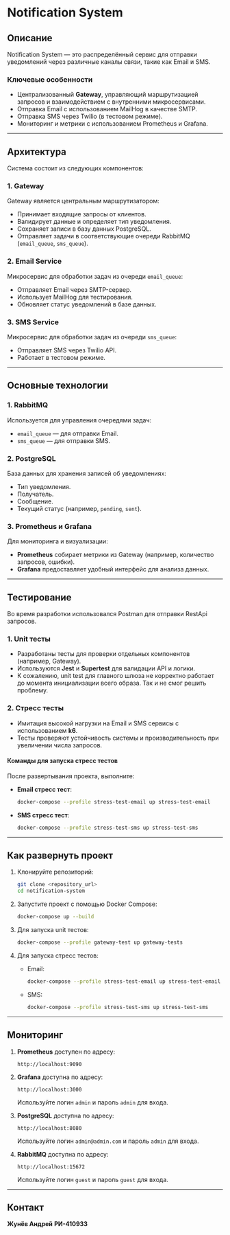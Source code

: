 
# **Notification System**

## **Описание**
Notification System — это распределённый сервис для отправки уведомлений через различные каналы связи, такие как Email и SMS. 

### **Ключевые особенности**
- Централизованный **Gateway**, управляющий маршрутизацией запросов и взаимодействием с внутренними микросервисами.
- Отправка Email с использованием MailHog в качестве SMTP.
- Отправка SMS через Twilio (в тестовом режиме).
- Мониторинг и метрики с использованием Prometheus и Grafana.

---

## **Архитектура**
Система состоит из следующих компонентов:

### **1. Gateway**
Gateway является центральным маршрутизатором:
- Принимает входящие запросы от клиентов.
- Валидирует данные и определяет тип уведомления.
- Сохраняет записи в базу данных PostgreSQL.
- Отправляет задачи в соответствующие очереди RabbitMQ (`email_queue`, `sms_queue`).

### **2. Email Service**
Микросервис для обработки задач из очереди `email_queue`:
- Отправляет Email через SMTP-сервер.
- Использует MailHog для тестирования.
- Обновляет статус уведомлений в базе данных.

### **3. SMS Service**
Микросервис для обработки задач из очереди `sms_queue`:
- Отправляет SMS через Twilio API.
- Работает в тестовом режиме.

---

## **Основные технологии**

### **1. RabbitMQ**
Используется для управления очередями задач:
- `email_queue` — для отправки Email.
- `sms_queue` — для отправки SMS.

### **2. PostgreSQL**
База данных для хранения записей об уведомлениях:
- Тип уведомления.
- Получатель.
- Сообщение.
- Текущий статус (например, `pending`, `sent`).

### **3. Prometheus и Grafana**
Для мониторинга и визуализации:
- **Prometheus** собирает метрики из Gateway (например, количество запросов, ошибки).
- **Grafana** предоставляет удобный интерфейс для анализа данных.

---

## **Тестирование**

Во время разработки использовался Postman для отправки RestApi запросов.

### **1. Unit тесты**
- Разработаны тесты для проверки отдельных компонентов (например, Gateway).
- Используются **Jest** и **Supertest** для валидации API и логики.
- К сожалению, unit test для главного шлюза не корректно работает до момента инициализации всего образа. Так и не смог решить проблему.

### **2. Стресс тесты**
- Имитация высокой нагрузки на Email и SMS сервисы с использованием **k6**.
- Тесты проверяют устойчивость системы и производительность при увеличении числа запросов.

#### **Команды для запуска стресс тестов**
После развертывания проекта, выполните:
- **Email стресс тест**:
  ```bash
  docker-compose --profile stress-test-email up stress-test-email
  ```
- **SMS стресс тест**:
  ```bash
  docker-compose --profile stress-test-sms up stress-test-sms
  ```

---

## **Как развернуть проект**
1. Клонируйте репозиторий:
   ```bash
   git clone <repository_url>
   cd notification-system
   ```

2. Запустите проект с помощью Docker Compose:
   ```bash
   docker-compose up --build
   ```

3. Для запуска unit тестов:
   ```bash
   docker-compose --profile gateway-test up gateway-tests
   ```

4. Для запуска стресс тестов:
   - Email:
     ```bash
     docker-compose --profile stress-test-email up stress-test-email
     ```
   - SMS:
     ```bash
     docker-compose --profile stress-test-sms up stress-test-sms
     ```

---

## **Мониторинг**
1. **Prometheus** доступен по адресу:
   ```
   http://localhost:9090
   ```

2. **Grafana** доступна по адресу:
   ```
   http://localhost:3000
   ```
   Используйте логин `admin` и пароль `admin` для входа.

3. **PostgreSQL** доступна по адресу:
   ```
   http://localhost:8080
   ```
   Используйте логин `admin@admin.com` и пароль `admin` для входа.

4. **RabbitMQ** доступна по адресу:
   ```
   http://localhost:15672
   ```
   Используйте логин `guest` и пароль `guest` для входа.

---

## **Контакт**
**Жунёв Андрей** **РИ-410933**



